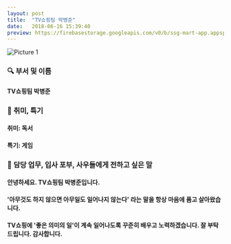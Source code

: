 ```yaml
---
layout: post
title:  "TV쇼핑팀 박병준"
date:   2018-06-16 15:39:40
preview: https://firebasestorage.googleapis.com/v0/b/ssg-mart-app.appspot.com/o/%EB%8F%99%EA%B8%B0%EC%82%AC%EC%A7%84%2F191916.jpg?alt=media&token=ffb1af81-c718-4bb1-b9cd-5e1b7d0eb5a5
---
```


![Picture 1](https://firebasestorage.googleapis.com/v0/b/ssg-mart-app.appspot.com/o/%EB%8F%99%EA%B8%B0%EC%82%AC%EC%A7%84%2F191916.jpg?alt=media&token=ffb1af81-c718-4bb1-b9cd-5e1b7d0eb5a5)

### 🔍 **부서 및 이름**

 #### TV쇼핑팀 박병준
    
### 🔔 **취미, 특기**

 #### 취미: 독서
  
 #### 특기: 게임

### 🔔 **담당 업무, 입사 포부, 사우들에게 전하고 싶은 말**

  #### 안녕하세요. TV쇼핑팀 박병준입니다.
    
  #### '아무것도 하지 않으면 아무일도 일어나지 않는다' 라는 말을 항상 마음에 품고 살아왔습니다.
    
  #### TV쇼핑에 '좋은 의미의 일'이 계속 일어나도록 꾸준히 배우고 노력하겠습니다. 잘 부탁드립니다. 감사합니다.